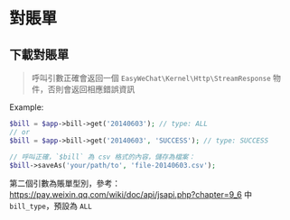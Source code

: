 # 對賬單

## 下載對賬單

> 呼叫引數正確會返回一個 `EasyWeChat\Kernel\Http\StreamResponse` 物件，否則會返回相應錯誤資訊

Example:

```php
$bill = $app->bill->get('20140603'); // type: ALL
// or
$bill = $app->bill->get('20140603', 'SUCCESS'); // type: SUCCESS

// 呼叫正確，`$bill` 為 csv 格式的內容，儲存為檔案：
$bill->saveAs('your/path/to', 'file-20140603.csv');
```

第二個引數為賬單型別，參考：https://pay.weixin.qq.com/wiki/doc/api/jsapi.php?chapter=9_6 中 `bill_type`，預設為 `ALL`
